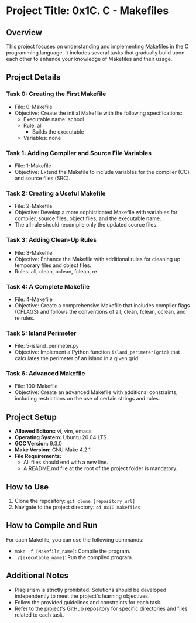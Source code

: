 # Project Title: 0x1C. C - Makefiles

## Overview
This project focuses on understanding and implementing Makefiles in the C programming language. It includes several tasks that gradually build upon each other to enhance your knowledge of Makefiles and their usage.

## Project Details

### Task 0: Creating the First Makefile
- File: 0-Makefile
- Objective: Create the initial Makefile with the following specifications:
  - Executable name: school
  - Rule: all
    - Builds the executable
  - Variables: none

### Task 1: Adding Compiler and Source File Variables
- File: 1-Makefile
- Objective: Extend the Makefile to include variables for the compiler (CC) and source files (SRC).

### Task 2: Creating a Useful Makefile
- File: 2-Makefile
- Objective: Develop a more sophisticated Makefile with variables for compiler, source files, object files, and the executable name.
- The all rule should recompile only the updated source files.

### Task 3: Adding Clean-Up Rules
- File: 3-Makefile
- Objective: Enhance the Makefile with additional rules for cleaning up temporary files and object files.
- Rules: all, clean, oclean, fclean, re

### Task 4: A Complete Makefile
- File: 4-Makefile
- Objective: Create a comprehensive Makefile that includes compiler flags (CFLAGS) and follows the conventions of all, clean, fclean, oclean, and re rules.

### Task 5: Island Perimeter
- File: 5-island_perimeter.py
- Objective: Implement a Python function `island_perimeter(grid)` that calculates the perimeter of an island in a given grid.

### Task 6: Advanced Makefile
- File: 100-Makefile
- Objective: Create an advanced Makefile with additional constraints, including restrictions on the use of certain strings and rules.

## Project Setup
- **Allowed Editors:** vi, vim, emacs
- **Operating System:** Ubuntu 20.04 LTS
- **GCC Version:** 9.3.0
- **Make Version:** GNU Make 4.2.1
- **File Requirements:**
  - All files should end with a new line.
  - A README.md file at the root of the project folder is mandatory.

## How to Use
1. Clone the repository: `git clone [repository_url]`
2. Navigate to the project directory: `cd 0x1C-makefiles`

## How to Compile and Run
For each Makefile, you can use the following commands:
- `make -f [Makefile_name]`: Compile the program.
- `./[executable_name]`: Run the compiled program.

## Additional Notes
- Plagiarism is strictly prohibited. Solutions should be developed independently to meet the project's learning objectives.
- Follow the provided guidelines and constraints for each task.
- Refer to the project's GitHub repository for specific directories and files related to each task.
